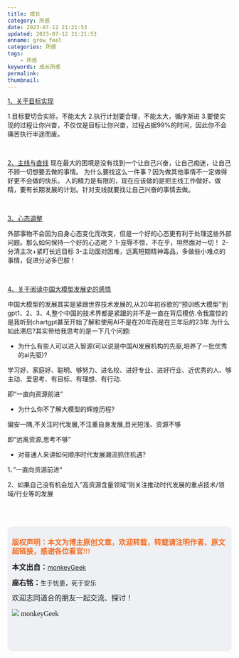 ```yaml
---
title: 成长
category: 所感
date: 2023-07-12 21:21:53
updated: 2023-07-12 21:21:53
enname: grow_feel
categories: 所感
tags:
 	- 所感
keywords: 成长所感
permalink:
thumbnail:
---
```


<u>1、关于目标实现</u>

<!--more-->
1.目标要切合实际，不能太大
2.执行计划要合理，不能太大，循序渐进
3.要使实现的过程让你兴奋，不仅仅是目标让你兴奋，过程占据99%的时间，因此你不会痛苦执行半途而废。

</br>



<u>2、主线与直线</u>
现在最大的困境是没有找到一个让自己兴奋，让自己痴迷，让自己不顾一切想要去做的事情。
为什么要找这么一件事？因为做其他事情不一定做得好更不会做的快乐。
人的精力是有限的，现在应该做的是把主线工作做好、做精，要有长期发展的计划。针对支线就要找让自己兴奋的事情去做。

</br>



<u>3、心态调整</u>

外部事物不会因为自身心态变化而改变，但是一个好的心态更有利于处理这些外部问题。那么如何保持一个好的心态呢？
1-宠辱不惊，不在乎，坦然面对一切！
2-分清主次+紧盯长远目标
3-主动面对困难，远离短期精神毒品，多做些小难点的事情，促进分泌多巴胺！

</br>



<u>4、关于阅读中国大模型发展史的感悟</u>

中国大模型的发展其实是紧跟世界技术发展的,从20年初谷歌的“预训练大模型”到gpt1、2、3、4,整个中国的技术界都是紧跟的并不是一直在背后模仿.令我震惊的是我听到chartgpt甚至开始了解和使用AI不是在20年而是在三年后的23年.为什么如此滞后?其实带给我思考的是一下几个问题:

- 为什么有些人可以进入智源(可以说是中国AI发展机构的先驱,培养了一批优秀的ai先驱)?

学习好、家庭好、聪明、够努力、进名校、进好专业、进好行业、近优秀的人、够主动、爱思考、有目标、有理想、有行动.

即“一直向资源前进”



- 为什么你不了解大模型的辉煌历程?

偏安一隅,不关注时代发展,不注重自身发展,目光短浅、资源不够

即“远离资源,思考不够”



- 对普通人来讲如何顺序时代发展潮流抓住机遇?

1、”一直向资源前进“

2、如果自己没有机会加入”高资源含量领域“则关注推动时代发展的重点技术/领域/行业等的发展



</br>

</br>

</br>

<script>
var _hmt = _hmt || [];
(function() {
  var hm = document.createElement("script");
  hm.src = "https://hm.baidu.com/hm.js?2f798e6b269c8a40f12bef25d7f1876d";
  var s = document.getElementsByTagName("script")[0]; 
  s.parentNode.insertBefore(hm, s);
})();
</script>

<div style="height:260px; background-color:rgb(238,240,244); padding:10px;border-radius:10px;">
    <p style="color:#f36c21;font:bold 16px/20px 'kaiTi';">
      版权声明：本文为博主原创文章，欢迎转载，转载请注明作者、原文超链接，感谢各位看官!!!
    </p>
    <p>
      <span style="font:bold 16px/20px 'kaiTi';">本文出自：</span><a href="https://monkeyGeek369.github.io">monkeyGeek</a> 
    </p>
    <p>
      <span style="font:bold 16px/20px 'kaiTi';">座右铭：</span><span>生于忧患，死于安乐</span> 
    </p>
    <p>
      <span style="font:16px/20px 'kaiTi';">欢迎志同道合的朋友一起交流、探讨！</span> 
    </p>
    <img style="height:auto; width:auto;flot:left;" src="../../../../image/monkey64.png" /><span style="font:16px/20px 'kaiTi';flot:left;">   monkeyGeek</span>


